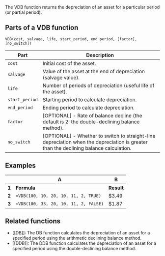 The VDB function returns the depreciation of an asset for a particular period (or partial period).

Parts of a VDB function
-----------------------

`VDB(cost, salvage, life, start_period, end_period, [factor], [no_switch])`

| Part | Description |
| --- | --- |
| `cost` | Initial cost of the asset. |
| `salvage` | Value of the asset at the end of depreciation (salvage value). |
| `life` | Number of periods of depreciation (useful life of the asset). |
| `start_period` | Starting period to calculate depreciation. |
| `end_period` | Ending period to calculate depreciation. |
| `factor` | [OPTIONAL] - Rate of balance decline (the default is 2: the double-declining balance method). |
| `no_switch` | [OPTIONAL] - Whether to switch to straight-line depreciation when the depreciation is greater than the declining balance calculation. |

Examples
--------

|  | **A** | **B** |
| --- | --- | --- |
| **1** | **Formula** | **Result** |
| **2** | `=VDB(100, 10, 20, 10, 11, 2, TRUE)` | $3.49 |
| **3** | `=VDB(100, 33, 20, 10, 11, 2, FALSE)` | $1.87 |

Related functions
-----------------

* [[DB]]: The DB function calculates the depreciation of an asset for a specified period using the arithmetic declining balance method.
* [[DDB]]: The DDB function calculates the depreciation of an asset for a specified period using the double-declining balance method.